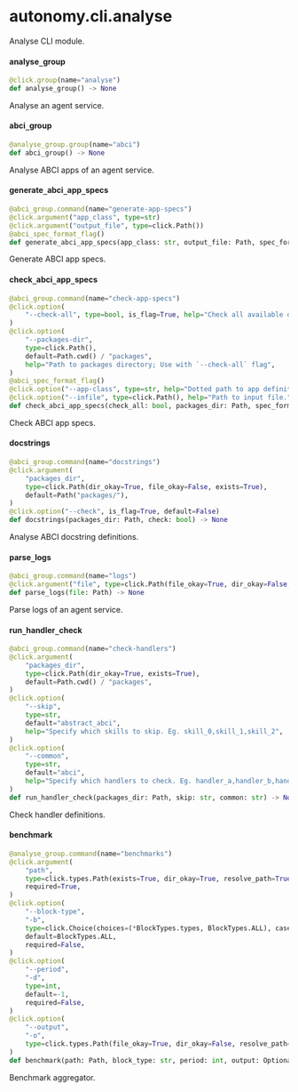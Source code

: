 <a id="autonomy.cli.analyse"></a>

# autonomy.cli.analyse

Analyse CLI module.

<a id="autonomy.cli.analyse.analyse_group"></a>

#### analyse`_`group

```python
@click.group(name="analyse")
def analyse_group() -> None
```

Analyse an agent service.

<a id="autonomy.cli.analyse.abci_group"></a>

#### abci`_`group

```python
@analyse_group.group(name="abci")
def abci_group() -> None
```

Analyse ABCI apps of an agent service.

<a id="autonomy.cli.analyse.generate_abci_app_specs"></a>

#### generate`_`abci`_`app`_`specs

```python
@abci_group.command(name="generate-app-specs")
@click.argument("app_class", type=str)
@click.argument("output_file", type=click.Path())
@abci_spec_format_flag()
def generate_abci_app_specs(app_class: str, output_file: Path, spec_format: str) -> None
```

Generate ABCI app specs.

<a id="autonomy.cli.analyse.check_abci_app_specs"></a>

#### check`_`abci`_`app`_`specs

```python
@abci_group.command(name="check-app-specs")
@click.option(
    "--check-all", type=bool, is_flag=True, help="Check all available definitions."
)
@click.option(
    "--packages-dir",
    type=click.Path(),
    default=Path.cwd() / "packages",
    help="Path to packages directory; Use with `--check-all` flag",
)
@abci_spec_format_flag()
@click.option("--app-class", type=str, help="Dotted path to app definition class.")
@click.option("--infile", type=click.Path(), help="Path to input file.")
def check_abci_app_specs(check_all: bool, packages_dir: Path, spec_format: str, app_class: str, infile: Path) -> None
```

Check ABCI app specs.

<a id="autonomy.cli.analyse.docstrings"></a>

#### docstrings

```python
@abci_group.command(name="docstrings")
@click.argument(
    "packages_dir",
    type=click.Path(dir_okay=True, file_okay=False, exists=True),
    default=Path("packages/"),
)
@click.option("--check", is_flag=True, default=False)
def docstrings(packages_dir: Path, check: bool) -> None
```

Analyse ABCI docstring definitions.

<a id="autonomy.cli.analyse.parse_logs"></a>

#### parse`_`logs

```python
@abci_group.command(name="logs")
@click.argument("file", type=click.Path(file_okay=True, dir_okay=False, exists=True))
def parse_logs(file: Path) -> None
```

Parse logs of an agent service.

<a id="autonomy.cli.analyse.run_handler_check"></a>

#### run`_`handler`_`check

```python
@abci_group.command(name="check-handlers")
@click.argument(
    "packages_dir",
    type=click.Path(dir_okay=True, exists=True),
    default=Path.cwd() / "packages",
)
@click.option(
    "--skip",
    type=str,
    default="abstract_abci",
    help="Specify which skills to skip. Eg. skill_0,skill_1,skill_2",
)
@click.option(
    "--common",
    type=str,
    default="abci",
    help="Specify which handlers to check. Eg. handler_a,handler_b,handler_c",
)
def run_handler_check(packages_dir: Path, skip: str, common: str) -> None
```

Check handler definitions.

<a id="autonomy.cli.analyse.benchmark"></a>

#### benchmark

```python
@analyse_group.command(name="benchmarks")
@click.argument(
    "path",
    type=click.types.Path(exists=True, dir_okay=True, resolve_path=True),
    required=True,
)
@click.option(
    "--block-type",
    "-b",
    type=click.Choice(choices=(*BlockTypes.types, BlockTypes.ALL), case_sensitive=True),
    default=BlockTypes.ALL,
    required=False,
)
@click.option(
    "--period",
    "-d",
    type=int,
    default=-1,
    required=False,
)
@click.option(
    "--output",
    "-o",
    type=click.types.Path(file_okay=True, dir_okay=False, resolve_path=True),
)
def benchmark(path: Path, block_type: str, period: int, output: Optional[Path]) -> None
```

Benchmark aggregator.

